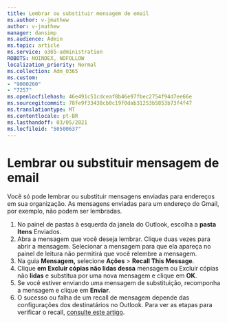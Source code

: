 ```yaml
---
title: Lembrar ou substituir mensagem de email
ms.author: v-jmathew
author: v-jmathew
manager: dansimp
ms.audience: Admin
ms.topic: article
ms.service: o365-administration
ROBOTS: NOINDEX, NOFOLLOW
localization_priority: Normal
ms.collection: Adm_O365
ms.custom:
- "9000260"
- "7257"
ms.openlocfilehash: 46e491c51cdceaf8b46e97fbec2754f94d7ee66e
ms.sourcegitcommit: 78fe9f33438cb0c19f0dab31253b5853b73f4f47
ms.translationtype: MT
ms.contentlocale: pt-BR
ms.lasthandoff: 03/05/2021
ms.locfileid: "50500637"
---
```

# <a name="recall-or-replace-email-message"></a>Lembrar ou substituir mensagem de email

Você só pode lembrar ou substituir mensagens enviadas para endereços em sua organização. As mensagens enviadas para um endereço do Gmail, por exemplo, não podem ser lembradas.

1. No painel de pastas à esquerda da janela do Outlook, escolha a **pasta Itens** Enviados.
2. Abra a mensagem que você deseja lembrar. Clique duas vezes para abrir a mensagem. Selecionar a mensagem para que ela apareça no painel de leitura não permitirá que você relembre a mensagem.
3. Na guia **Mensagem,** selecione **Ações**  >  **Recall This Message**.
4. Clique **em Excluir cópias não lidas dessa** mensagem ou Excluir cópias não **lidas** e substitua por uma nova mensagem e clique em **OK**.
5. Se você estiver enviando uma mensagem de substituição, recomponha a mensagem e clique em **Enviar**.
6. O sucesso ou falha de um recall de mensagem depende das configurações dos destinatários no Outlook. Para ver as etapas para verificar o recall, [consulte este artigo](https://support.office.com/article/recall-or-replace-an-email-message-that-you-sent-35027f88-d655-4554-b4f8-6c0729a723a0#tocheck).
